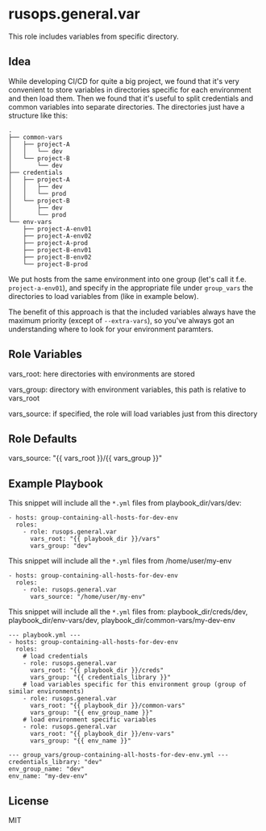 rusops.general.var
=========

This role includes variables from specific directory.

Idea
----

While developing CI/CD for quite a big project, we found that it's very convenient to store variables in directories specific for each environment and then load them. Then we found that it's useful to split credentials and common variables into separate directories. The directories just have a structure like this:

    .
    ├── common-vars
    │   ├── project-A
    │   │   └── dev
    │   └── project-B
    │       └── dev
    ├── credentials
    │   ├── project-A
    │   │   ├── dev
    │   │   └── prod
    │   └── project-B
    │       ├── dev
    │       └── prod
    └── env-vars
        ├── project-A-env01
        ├── project-A-env02
        ├── project-A-prod
        ├── project-B-env01
        ├── project-B-env02
        └── project-B-prod


We put hosts from the same environment into one group (let's call it f.e. `project-a-env01`), and specify in the appropriate file under `group_vars` the directories to load variables from (like in example below).

The benefit of this approach is that the included variables always have the maximum priority (except of `--extra-vars`), so you've always got an understanding where to look for your environment paramters.

Role Variables
--------------

vars_root: here directories with environments are stored

vars_group: directory with environment variables, this path is relative to vars_root

vars_source: if specified, the role will load variables just from this directory

Role Defaults
-------------

vars_source: "{{ vars_root }}/{{ vars_group }}"

Example Playbook
----------------

This snippet will include all the `*.yml` files from playbook_dir/vars/dev:

    - hosts: group-containing-all-hosts-for-dev-env
      roles:
        - role: rusops.general.var
          vars_root: "{{ playbook_dir }}/vars"
          vars_group: "dev"

This snippet will include all the `*.yml` files from /home/user/my-env

    - hosts: group-containing-all-hosts-for-dev-env
      roles:
        - role: rusops.general.var
          vars_source: "/home/user/my-env"

This snippet will include all the `*.yml` files from: playbook_dir/creds/dev, playbook_dir/env-vars/dev, playbook_dir/common-vars/my-dev-env

    --- playbook.yml ---
    - hosts: group-containing-all-hosts-for-dev-env
      roles:
        # load credentials
        - role: rusops.general.var
          vars_root: "{{ playbook_dir }}/creds"
          vars_group: "{{ credentials_library }}"
        # load variables specific for this environment group (group of similar environments)
        - role: rusops.general.var
          vars_root: "{{ playbook_dir }}/common-vars"
          vars_group: "{{ env_group_name }}"
        # load environment specific variables
        - role: rusops.general.var
          vars_root: "{{ playbook_dir }}/env-vars"
          vars_group: "{{ env_name }}"
          
    --- group_vars/group-containing-all-hosts-for-dev-env.yml ---
    credentials_library: "dev"
    env_group_name: "dev"
    env_name: "my-dev-env"

License
-------

MIT
